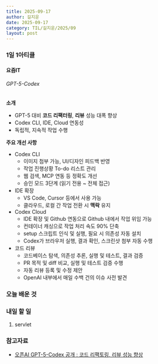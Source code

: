 ```yaml
---
title: 2025-09-17
author: 길지운
date: 2025-09-17
category: TIL/길지운/2025/09
layout: post
---
```


### 1일 1아티클
#### 요즘IT
###### GPT-5-Codex
**소개**
- GPT-5 대비 **코드 리팩터링**, **리뷰** 성능 대폭 향상
- Codex CLI, IDE, Cloud 연동성
- 독립적, 지속적 작업 수행
  
**주요 개선 사항**
- Codex CLI
  - 이미지 첨부 가능, UI/디자인 피드백 반영
  - 작업 진행상황 To-do 리스트 관리
  - 웹 검색, MCP 연동 등 정확도 개선
  - 승인 모드 3단계 (읽기 전용 ~ 전체 접근)
- IDE 확장
  - VS Code, Cursor 등에서 사용 가능
  - 클라우드, 로컬 간 작업 전환 시 **맥락** 유지
- Codex Cloud
  - IDE 확장 및 Github 연동으로 Github 내에서 작업 위임 가능
  - 컨테이너 캐싱으로 작업 처리 속도 90% 단축
  - setup 스크립트 인식 및 실행, 필요 시 의존성 자동 설치
  - Codex가 브라우저 실행, 결과 확인, 스크린샷 첨부 자동 수행
- 코드 리뷰
  - 코드베이스 탐색, 의존성 추론, 실행 및 테스트, 결과 검증
  - PR 목적 및 diff 비교, 실행 및 테스트 검증 수행
  - 자동 리뷰 등록 및 수정 제안
  - OpenAI 내부에서 매일 수백 건의 이슈 사전 발견
  
### 오늘 배운 것
  
### 내일 할 일
1. servlet
  
### 참고자료
- [오픈AI GPT-5-Codex 공개 : 코드 리팩토링, 리뷰 성능 향상](https://yozm.wishket.com/magazine/detail/3350/)